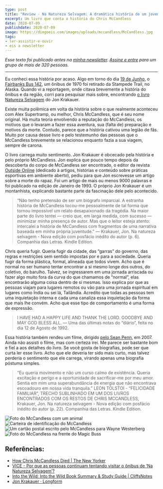 ```yaml
---
type: post
title: "Review - Na Natureza Selvagem: A dramática história de um jovem aventureiro"
excerpt: Um livro que conta a história do Chris McCandless
date: 2020-07-09
publishdate: 2020-07-09
image: https://diegoeis.com/images/uploads/mccandless/McCandless.jpg
tags:
- ler-assistir-e-ouvir
- eis a newsletter
---
```


_Esse texto foi publicado antes na [minha newsletter](https://diegoeis.substack.com/about). [Assine e entre](https://diegoeis.substack.com/) para um grupo de mais de 320 pessoas._

---

Eu conheci essa história por acaso. Algo em torno do dia [19 de Junho](https://edition.cnn.com/travel/article/alaska-into-the-wild-bus-removed-trnd/index.html), o [Fairbanks Bus 142](https://en.wikipedia.org/wiki/Stampede_Trail#Bus_142), um ônibus de 1970 foi retirado da Stampede Trail, no Alaska. Quando vi a reportagem, onde citava brevemente a história do ônibus e da região, corri para pesquisar mais sobre, encontrando [o livro Natureza Selvagem](https://amzn.to/3isf8ng) do Jon Krakauer.

Existe muita polêmica em volta da história sobre o que realmente aconteceu com Alex Supertramp, ou melhor, Chris McCandless, que é seu nome original. Há muita teoria envolvendo a reputação do McCandless, os motivos que o levaram a fazer essa aventura, sua (falta de) preparação e motivos da morte. Contudo, parece que a história cativou uma legião de fãs. Muito por causa desse livro e pelo testemunho das pessoas que o McCandless brevemente se relacionou enquanto fazia a sua viagem, sempre de carona.

O livro carrega muito sentimento. Jon Krakauer é obcecado pela história e pelo próprio McCandless. Jon explica que pouco tempo depois da descoberta do corpo de McCandless ser encontrado, o editor da revista [Outside Online](https://www.outsideonline.com) (dedicado à artigos, histórias e conteúdo sobre práticas esportivas em ambiente aberto), pediu para que Jon escrevesse um artigo sobre a morte do rapaz. Foi um artigo de mais ou menos 9000 palavras e foi publicado na edição de Janeiro de 1993. O próprio Jon Krakauer é um montanhista, explicando bastante parte da fascinação dele pelo acontecido. 

> “Não tenho pretensão de ser um biógrafo imparcial. A estranha história de McCandless tocou-me pessoalmente de tal forma que tornou impossível um relato desapaixonado da tragédia. Na maior parte do livro tentei — creio que, em larga medida, com sucesso — minimizar minha presença de autor. Mas que o leitor esteja atento: intercalei a história de McCandless com fragmentos de uma narrativa baseada em minha própria juventude.” — Krakauer, Jon. Na natureza selvagem - Nova edição com posfácio inédito do autor (p. 6). Companhia das Letras. Kindle Edition. 

Chris queria fugir. Queria fugir da cidade, das “garras” do governo, das regras e restrições sem sentido impostas por e para a sociedade. Queria fugir da forma plástica, formal, alineada que todos vivem. Acho que é normal no ser humano tentar encontrar a si mesmo longe dos outros, do coletivo, do barulho. Talvez, se ingressarem em uma jornada arriscada ou fazer algo muito fora da curva do que chamamos de “normal”, elas encontrarão alguma coisa dentro de si mesmas. Isso explica por que as pessoas viajam para lugares remotos ou vão para uma jornada espiritual em lugares como Índia ou sei lá, Tailândia. Acredito que todas as pessoas tem uma inquietação interna e cada uma canaliza essa inquietação da forma que mais lhe convém. Acho que esse tipo de comportamento é uma forma de expressão.

> I HAVE HAD A HAPPY LIFE AND THANK THE LORD. GOODBYE AND MAY GOD BLESS ALL. — Uma das últimas notas do “diário”, feita no dia 12 de Agosto de 1992.

Essa história também rendeu um filme, dirigido [pelo Sean Penn](https://www.imdb.com/title/tt0758758/), em 2007. Ainda não assisti o filme, mas com certeza irei. Me parece ser bastante bom e fiel a aos detalhes do livro.
Se você gosta de biografias, pode ser que curta ler esse livro. Acho que ele deveria ter sido mais curto, mas talvez perderia o sentimento que ele carrega, virando apenas uma biografia póstuma simples.

> “Eu queria movimento e não um curso calmo de existência. Queria excitação e perigo e a oportunidade de sacrificar-me por meu amor. Sentia em mim uma superabundância de energia que não encontrava escoadouro em nossa vida tranquila.” LEON TOLSTOI - “FELICIDADE FAMILIAR”, TRECHO SUBLINHADO EM UM DOS LIVROS ENCONTRADOS COM OS RESTOS DE CHRIS MCCANDLESS, Krakauer, Jon. Na natureza selvagem - Nova edição com posfácio inédito do autor (p. 22). Companhia das Letras. Kindle Edition. 

![Foto do McCandless com um animal](/images/uploads/mccandless/8C8966352-130912-Chris-McCandless-4x3-732p.fit-760w.jpg)
![Carteira de identificação do McCandless](/images/uploads/mccandless/chrislicence.jpg)
![Um cartão postal escrito pelo McCandless para Wayne Westerberg](/images/uploads/mccandless/Krakauer-Chris-McCandless-2.jpg)
![Foto do McCandless na frente do Magic Buss](/images/uploads/mccandless/McCandless.jpg)

## Referências:
- [How Chris McCandless Died | The New Yorker](https://www.newyorker.com/books/page-turner/how-chris-mccandless-died)
- [VICE - Por que as pessoas continuam tentando visitar o ônibus de ‘Na Natureza Selvagem’?](https://www.vice.com/pt_br/article/ypm475/pessoas-ainda-visitam-onibus-natureza-selvagem)
- [Into the Wild: Into the Wild Book Summary & Study Guide | CliffsNotes](https://www.cliffsnotes.com/literature/i/into-the-wild/book-summary)
- [Jon Krakauer · Longform](https://longform.org/archive/writers/jon-krakauer)

